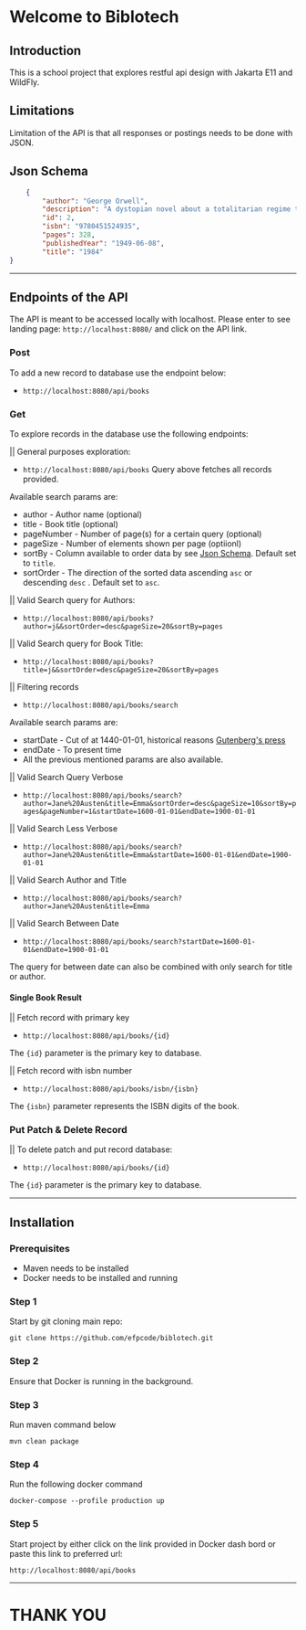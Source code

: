 # Welcome to Biblotech

## Introduction
This is a school project that explores restful api design with Jakarta E11 and WildFly.

## Limitations
Limitation of the API is that all responses or postings needs to be done with JSON. 


## Json Schema

```json
	{
        "author": "George Orwell",
        "description": "A dystopian novel about a totalitarian regime that uses surveillance and thought control.",
        "id": 2,
        "isbn": "9780451524935",
        "pages": 328,
        "publishedYear": "1949-06-08",
        "title": "1984"
}
```


-----
## Endpoints of the API
The API is meant to be accessed locally with localhost.
Please enter to see landing page: ``http://localhost:8080/`` and click on the API link.

### Post
To add a new record to database use the endpoint below:
  * ``http://localhost:8080/api/books``

### Get
To explore records in the database use the following endpoints:

|| General purposes exploration:
  * ``http://localhost:8080/api/books``
Query above fetches all records provided.

Available search params are:
  * author  - Author name (optional)
  * title  - Book title (optional)
  * pageNumber - Number of page(s) for a certain query (optional)
  * pageSize - Number of elements shown per page (optiionl)
  * sortBy - Column available to order data by see [Json Schema](#json-schema). Default set to ``title``.
  * sortOrder - The direction of the sorted data ascending ``asc`` or descending ``desc`` . Default set to ``asc``. 

|| Valid Search query for Authors:
  * ``http://localhost:8080/api/books?author=j&&sortOrder=desc&pageSize=20&sortBy=pages``

|| Valid Search query for Book Title:
  * ``http://localhost:8080/api/books?title=j&&sortOrder=desc&pageSize=20&sortBy=pages``



|| Filtering records
  * ``http://localhost:8080/api/books/search``

Available search params are:
* startDate - Cut of at 1440-01-01, historical reasons [Gutenberg's press](https://en.wikipedia.org/wiki/Printing_press#Gutenberg's_press)
* endDate - To present time
* All the previous mentioned params are also available.

|| Valid Search Query Verbose
  * ``http://localhost:8080/api/books/search?author=Jane%20Austen&title=Emma&sortOrder=desc&pageSize=10&sortBy=pages&pageNumber=1&startDate=1600-01-01&endDate=1900-01-01``

|| Valid Search Less Verbose
  * ``http://localhost:8080/api/books/search?author=Jane%20Austen&title=Emma&startDate=1600-01-01&endDate=1900-01-01``

|| Valid Search Author and Title
  * ``http://localhost:8080/api/books/search?author=Jane%20Austen&title=Emma``

|| Valid Search Between Date
  * ``http://localhost:8080/api/books/search?startDate=1600-01-01&endDate=1900-01-01``

The query for between date can also be combined with only search for title or author. 


#### Single Book Result

|| Fetch record with primary key
  * ``http://localhost:8080/api/books/{id}``

The ```{id}``` parameter is the primary key to database.

|| Fetch record with isbn number
  * ``http://localhost:8080/api/books/isbn/{isbn}``

The ```{isbn}``` parameter represents the ISBN digits of the book.

### Put Patch & Delete Record

|| To delete patch and put record database:
  * ``http://localhost:8080/api/books/{id}``

The ```{id}``` parameter is the primary key to database.  

-----
## Installation 

### Prerequisites 

* Maven needs to be installed
* Docker needs to be installed and running 

### Step 1
Start by git cloning main repo:
```
git clone https://github.com/efpcode/biblotech.git 
```

### Step 2
Ensure that Docker is running in the background.

### Step 3
Run maven command below
```
mvn clean package
```
### Step 4
Run the following docker command
```
docker-compose --profile production up
```
### Step 5

Start project by either click on the link provided in Docker dash bord or paste
this link to preferred url:

``http://localhost:8080/api/books``

-----

# THANK YOU
